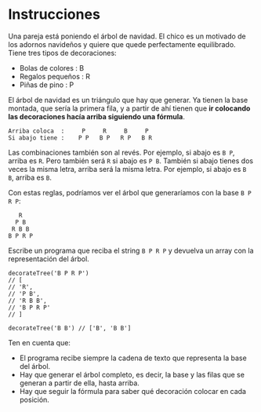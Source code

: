 # Instrucciones

Una pareja está poniendo el árbol de navidad. El chico es un motivado de los adornos navideños y quiere que quede perfectamente equilibrado. Tiene tres tipos de decoraciones:

- Bolas de colores : B
- Regalos pequeños : R
- Piñas de pino : P

El árbol de navidad es un triángulo que hay que generar. Ya tienen la base montada, que sería la primera fila, y a partir de ahí tienen que **ir colocando las decoraciones hacía arriba siguiendo una fórmula**.

```
Arriba coloca  :     P     R     B     P
Si abajo tiene :    P P   B P   R P   B R
```

Las combinaciones también son al revés. Por ejemplo, si abajo es `B P`, arriba es `R`. Pero también será `R` si abajo es `P B`. También si abajo tienes dos veces la misma letra, arriba será la misma letra. Por ejemplo, si abajo es `B B`, arriba es `B`.

Con estas reglas, podríamos ver el árbol que generaríamos con la base `B P R P`:

```
   R
  P B
 R B B
B P R P
```

Escribe un programa que reciba el string `B P R P` y devuelva un array con la representación del árbol.

```
decorateTree('B P R P')
// [
// 'R',
// 'P B',
// 'R B B',
// 'B P R P'
// ]

decorateTree('B B') // ['B', 'B B']
```

Ten en cuenta que:
- El programa recibe siempre la cadena de texto que representa la base del árbol.
- Hay que generar el árbol completo, es decir, la base y las filas que se generan a partir de ella, hasta arriba.
- Hay que seguir la fórmula para saber qué decoración colocar en cada posición.
